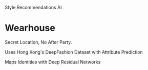 Style Recommendations AI

# Wearhouse
Secret Location, No After Party. 


Uses Hong Kong's DeepFashion Dataset with Attribute Prediction

Maps Identities with Deep Residual Networks


